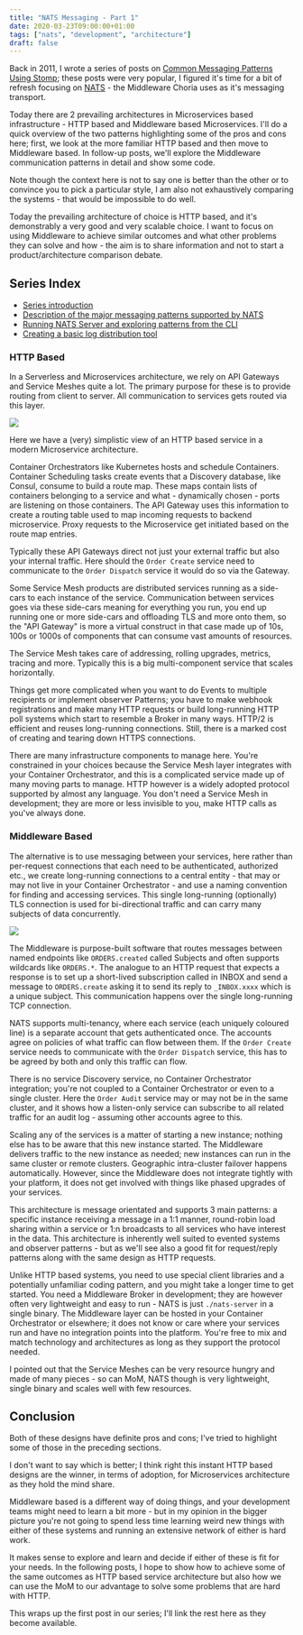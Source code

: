 ```yaml
---
title: "NATS Messaging - Part 1"
date: 2020-03-23T09:00:00+01:00
tags: ["nats", "development", "architecture"]
draft: false
---
```


Back in 2011, I wrote a series of posts on [Common Messaging Patterns Using Stomp](https://www.devco.net/archives/2011/12/11/common-messaging-patterns-using-stomp.php); these posts were very popular, I figured it's time for a bit of refresh focusing on [NATS](https://nats.io) - the Middleware Choria uses as it's messaging transport.

Today there are 2 prevailing architectures in Microservices based infrastructure - HTTP based and Middleware based Microservices. I'll do a quick overview of the two patterns highlighting some of the pros and cons here; first, we look at the more familiar HTTP based and then move to Middleware based. In follow-up posts, we'll explore the Middleware communication patterns in detail and show some code.

Note though the context here is not to say one is better than the other or to convince you to pick a particular style, I am also not exhaustively comparing the systems - that would be impossible to do well.

Today the prevailing architecture of choice is HTTP based, and it's demonstrably a very good and very scalable choice. I want to focus on using Middleware to achieve similar outcomes and what other problems they can solve and how - the aim is to share information and not to start a product/architecture comparison debate.  

## Series Index

 * [Series introduction](https://master.choria.io/blog/post/2020/03/23/nats_patterns_1/)
 * [Description of the major messaging patterns supported by NATS](https://master.choria.io/blog/post/2020/03/24/nats_patterns_2/)
 * [Running NATS Server and exploring patterns from the CLI](https://master.choria.io/blog/post/2020/03/25/nats_patterns_3/)
 * [Creating a basic log distribution tool](https://master.choria.io/blog/post/2020/03/26/nats_patterns_4/)

<!--more-->

### HTTP Based
 
In a Serverless and Microservices architecture, we rely on API Gateways and Service Meshes quite a lot. The primary purpose for these is to provide routing from client to server. All communication to services gets routed via this layer.

![](/blog/mom/service-mesh-overview.png)

Here we have a (very) simplistic view of an HTTP based service in a modern Microservice architecture. 

Container Orchestrators like Kubernetes hosts and schedule Containers. Container Scheduling tasks create events that a Discovery database, like Consul, consume to build a route map. These maps contain lists of containers belonging to a service and what - dynamically chosen - ports are listening on those containers. The API Gateway uses this information to create a routing table used to map incoming requests to backend microservice. Proxy requests to the Microservice get initiated based on the route map entries.

Typically these API Gateways direct not just your external traffic but also your internal traffic. Here should the `Order Create` service need to communicate to the `Order Dispatch` service it would do so via the Gateway.

Some Service Mesh products are distributed services running as a side-cars to each instance of the service. Communication between services goes via these side-cars meaning for everything you run, you end up running one or more side-cars and offloading TLS and more onto them, so the "API Gateway" is more a virtual construct in that case made up of 10s, 100s or 1000s of components that can consume vast amounts of resources.

The Service Mesh takes care of addressing, rolling upgrades, metrics, tracing and more. Typically this is a big multi-component service that scales horizontally.

Things get more complicated when you want to do Events to multiple recipients or implement observer Patterns; you have to make webhook registrations and make many HTTP requests or build long-running HTTP poll systems which start to resemble a Broker in many ways. HTTP/2 is efficient and reuses long-running connections. Still, there is a marked cost of creating and tearing down HTTPS connections.

There are many infrastructure components to manage here. You're constrained in your choices because the Service Mesh layer integrates with your Container Orchestrator, and this is a complicated service made up of many moving parts to manage. HTTP however is a widely adopted protocol supported by almost any language. You don't need a Service Mesh in development; they are more or less invisible to you, make HTTP calls as you've always done.

### Middleware Based

The alternative is to use messaging between your services, here rather than per-request connections that each need to be authenticated, authorized etc., we create long-running connections to a central entity - that may or may not live in your Container Orchestrator - and use a naming convention for finding and accessing services. This single long-running (optionally) TLS connection is used for bi-directional traffic and can carry many subjects of data concurrently.

![](/blog/mom/mom-overview.png) 

The Middleware is purpose-built software that routes messages between named endpoints like `ORDERS.created` called Subjects and often supports wildcards like `ORDERS.*`. The analogue to an HTTP request that expects a response is to set up a short-lived subscription called in INBOX and send a message to `ORDERS.create` asking it to send its reply to `_INBOX.xxxx` which is a unique subject. This communication happens over the single long-running TCP connection.

NATS supports multi-tenancy, where each service (each uniquely coloured line) is a separate account that gets authenticated once. The accounts agree on policies of what traffic can flow between them. If the `Order Create` service needs to communicate with the `Order Dispatch` service, this has to be agreed by both and only this traffic can flow.

There is no service Discovery service, no Container Orchestrator integration; you're not coupled to a Container Orchestrator or even to a single cluster. Here the `Order Audit` service may or may not be in the same cluster, and it shows how a listen-only service can subscribe to all related traffic for an audit log - assuming other accounts agree to this.  

Scaling any of the services is a matter of starting a new instance; nothing else has to be aware that this new instance started. The Middleware delivers traffic to the new instance as needed; new instances can run in the same cluster or remote clusters. Geographic intra-cluster failover happens automatically. However, since the Middleware does not integrate tightly with your platform, it does not get involved with things like phased upgrades of your services.

This architecture is message orientated and supports 3 main patterns: a specific instance receiving a message in a 1:1 manner, round-robin load sharing within a service or 1:n broadcasts to all services who have interest in the data. This architecture is inherently well suited to evented systems and observer patterns - but as we'll see also a good fit for request/reply patterns along with the same design as HTTP requests. 

Unlike HTTP based systems, you need to use special client libraries and a potentially unfamiliar coding pattern, and you might take a longer time to get started. You need a Middleware Broker in development; they are however often very lightweight and easy to run - NATS is just `./nats-server` in a single binary. The Middleware layer can be hosted in your Container Orchestrator or elsewhere; it does not know or care where your services run and have no integration points into the platform. You're free to mix and match technology and architectures as long as they support the protocol needed.

I pointed out that the Service Meshes can be very resource hungry and made of many pieces - so can MoM, NATS though is very lightweight, single binary and scales well with few resources.

## Conclusion

Both of these designs have definite pros and cons; I've tried to highlight some of those in the preceding sections. 

I don't want to say which is better; I think right this instant HTTP based designs are the winner, in terms of adoption, for Microservices architecture as they hold the mind share. 

Middleware based is a different way of doing things, and your development teams might need to learn a bit more - but in my opinion in the bigger picture you're not going to spend less time learning weird new things with either of these systems and running an extensive network of either is hard work.
 
It makes sense to explore and learn and decide if either of these is fit for your needs. In the following posts, I hope to show how to achieve some of the same outcomes as HTTP based service architecture but also how we can use the MoM to our advantage to solve some problems that are hard with HTTP.

This wraps up the first post in our series; I'll link the rest here as they become available.
